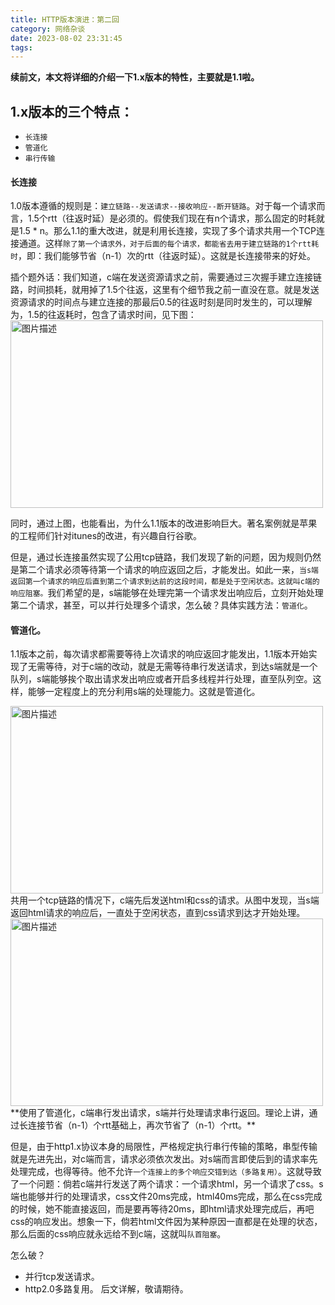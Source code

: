 ```yaml
---
title: HTTP版本演进：第二回
category: 网络杂谈
date: 2023-08-02 23:31:45
tags:
---
```

**续前文，本文将详细的介绍一下1.x版本的特性，主要就是1.1啦。**

## 1.x版本的三个特点：
- `长连接`
- `管道化`
- `串行传输`

#### 长连接
1.0版本遵循的规则是：`建立链路--发送请求--接收响应--断开链路`。对于每一个请求而言，1.5个rtt（往返时延）是必须的。假使我们现在有n个请求，那么固定的时耗就是1.5 * n。那么1.1的重大改进，就是利用长连接，实现了多个请求共用一个TCP连接通道。这样`除了第一个请求外，对于后面的每个请求，都能省去用于建立链路的1个rtt耗时`，即：我们能够节省（n-1）次的rtt（往返时延）。这就是长连接带来的好处。

插个题外话：我们知道，c端在发送资源请求之前，需要通过三次握手建立连接链路，时间损耗，就用掉了1.5个往返，这里有个细节我之前一直没在意。就是发送资源请求的时间点与建立连接的那最后0.5的往返时刻是同时发生的，可以理解为，1.5的往返耗时，包含了请求时间，见下图：
<img src="/img/http3.jpg" alt="图片描述" width="500" height="300">

同时，通过上图，也能看出，为什么1.1版本的改进影响巨大。著名案例就是苹果的工程师们针对itunes的改进，有兴趣自行谷歌。

但是，通过长连接虽然实现了公用tcp链路，我们发现了新的问题，因为规则仍然是第二个请求必须等待第一个请求的响应返回之后，才能发出。如此一来，`当s端返回第一个请求的响应后直到第二个请求到达前的这段时间，都是处于空闲状态。这就叫c端的响应阻塞。`我们希望的是，s端能够在处理完第一个请求发出响应后，立刻开始处理第二个请求，甚至，可以并行处理多个请求，怎么破？具体实践方法：`管道化`。

#### 管道化。
1.1版本之前，每次请求都需要等待上次请求的响应返回才能发出，1.1版本开始实现了无需等待，对于c端的改动，就是无需等待串行发送请求，到达s端就是一个队列，s端能够挨个取出请求发出响应或者开启多线程并行处理，直至队列空。这样，能够一定程度上的充分利用s端的处理能力。这就是管道化。

<img src="/img/http4.jpg" alt="图片描述" width="500" height="300">
共用一个tcp链路的情况下，c端先后发送html和css的请求。从图中发现，当s端返回html请求的响应后，一直处于空闲状态，直到css请求到达才开始处理。

<img src="/img/http5.jpg" alt="图片描述" width="500" height="300">
**使用了管道化，c端串行发出请求，s端并行处理请求串行返回。理论上讲，通过长连接节省（n-1）个rtt基础上，再次节省了（n-1）个rtt。**

但是，由于http1.x协议本身的局限性，严格规定执行串行传输的策略，串型传输就是先进先出，对c端而言，请求必须依次发出。对s端而言即使后到的请求率先处理完成，也得等待。他不允许`一个连接上的多个响应交错到达（多路复用）`。这就导致了一个问题：倘若c端并行发送了两个请求：一个请求html，另一个请求了css。s端也能够并行的处理请求，css文件20ms完成，html40ms完成，那么在css完成的时候，她不能直接返回，而是要再等待20ms，即html请求处理完成后，再吧css的响应发出。想象一下，倘若html文件因为某种原因一直都是在处理的状态，那么后面的css响应就永远给不到c端，这就叫`队首阻塞`。

怎么破？

- 并行tcp发送请求。
- http2.0多路复用。
后文详解，敬请期待。